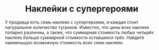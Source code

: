 <h1 align = "center"> Наклейки с супергероями </h1>
У продавца есть семь наклеек с супергероями, и каждая стоит натуральное количество тугриков. Известно, что цены всех наклеек попарно различны, а также, что суммарная стоимость любых четырёх наклеек больше
суммарной стоимости оставшихся трёх. Найдите наименьшую возможную
стоимость всех семи наклеек.

